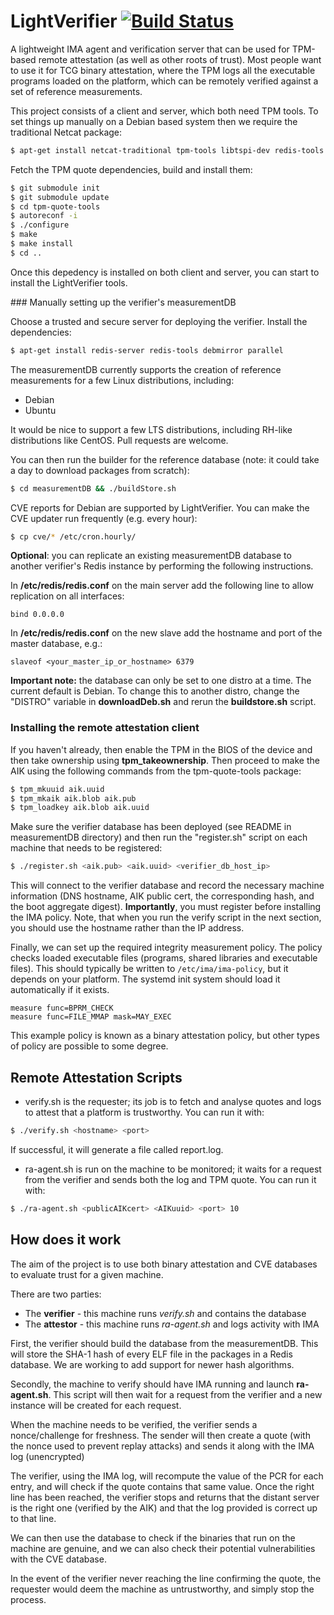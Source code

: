 # LightVerifier [![Build Status](https://travis-ci.org/adrianlshaw/LightVerifier.svg?branch=master)](https://travis-ci.org/adrianlshaw/LightVerifier)

A lightweight IMA agent and verification server that can be used for
TPM-based remote attestation (as well as other roots of trust).
Most people want to use it for TCG binary attestation, where the TPM logs
all the executable programs loaded on the platform, which can be remotely
verified against a set of reference measurements.

This project consists of a client and server, which both need TPM tools.
To set things up manually on a Debian based system then
we require the traditional Netcat package:

```bash
$ apt-get install netcat-traditional tpm-tools libtspi-dev redis-tools
```
Fetch the TPM quote dependencies, build and install them:

```bash
$ git submodule init
$ git submodule update
$ cd tpm-quote-tools
$ autoreconf -i
$ ./configure
$ make
$ make install
$ cd ..
```
Once this depedency is installed on both client and server, 
you can start to install the LightVerifier tools.

### Manually setting up the verifier's measurementDB

Choose a trusted and secure server for deploying the verifier. 
Install the dependencies:

```bash
$ apt-get install redis-server redis-tools debmirror parallel
```

The measurementDB currently supports the creation of reference 
measurements for a few Linux distributions, including:
* Debian
* Ubuntu 

It would be nice to support a few LTS distributions, including 
RH-like distributions like CentOS. Pull requests are welcome. 

You can then run the builder for the reference database
(note: it could take a day to download packages from scratch):
```bash
$ cd measurementDB && ./buildStore.sh
```

CVE reports for Debian are supported by LightVerifier. 
You can make the CVE updater run frequently (e.g. every hour):
```bash
$ cp cve/* /etc/cron.hourly/
```

**Optional**: you can replicate an existing measurementDB database to another
verifier's Redis instance by performing the following instructions.

In **/etc/redis/redis.conf** on the main server add the following line to allow
replication on all interfaces:
```
bind 0.0.0.0
```

In **/etc/redis/redis.conf** on the new slave add the hostname and port of the
master database, e.g.:

```
slaveof <your_master_ip_or_hostname> 6379
```

**Important note:** the database can only be set to one distro at a time.
The current default is Debian. To change this to another distro, change the
"DISTRO" variable in **downloadDeb.sh** and rerun the **buildstore.sh** script.

### Installing the remote attestation client

If you haven't already, then enable the TPM in the BIOS of the device
and then take ownership using **tpm_takeownership**.
Then proceed to make the AIK using the following commands from the
tpm-quote-tools package:

```bash
$ tpm_mkuuid aik.uuid
$ tpm_mkaik aik.blob aik.pub
$ tpm_loadkey aik.blob aik.uuid
```

Make sure the verifier database has been deployed (see README in measurementDB
  directory) and then run the "register.sh" script on each machine that
needs to be registered:

```bash
$ ./register.sh <aik.pub> <aik.uuid> <verifier_db_host_ip>
```
This will connect to the verifier database and record the necessary machine
information (DNS hostname, AIK public cert, the corresponding hash,
  and the boot aggregate digest).
**Importantly**, you must register before installing the IMA policy.
Note, that when you run the verify script in the next section, you should use
the hostname rather than the IP address.

Finally, we can set up the required integrity measurement policy.
The policy checks loaded executable files (programs,
shared libraries and executable files).
This should typically be written to ```/etc/ima/ima-policy```,
but it depends on your platform.
The systemd init system should load it automatically if it exists.

```
measure func=BPRM_CHECK
measure func=FILE_MMAP mask=MAY_EXEC
```
This example policy is known as a binary attestation policy, but 
other types of policy are possible to some degree.

## Remote Attestation Scripts
* verify.sh is the requester; its job is to fetch and analyse quotes and
logs to attest that a platform is trustworthy. You can run it with:
```bash
$ ./verify.sh <hostname> <port>
```
If successful, it will generate a file called report.log.

* ra-agent.sh is run on the machine to be monitored; 
it waits for a request from the verifier and sends both the log and TPM quote.
You can run it with:
```bash
$ ./ra-agent.sh <publicAIKcert> <AIKuuid> <port> 10
```

## How does it work
The aim of the project is to use both binary attestation and CVE databases to
evaluate trust for a given machine.

There are two parties:
* The **verifier** - this machine runs _verify.sh_ and contains the database
* The **attestor** - this machine runs _ra-agent.sh_ and logs activity with IMA

First, the verifier should build the database from the measurementDB.
This will store the SHA-1 hash of every ELF file in the
packages in a Redis database. We are working to add support 
for newer hash algorithms.

Secondly, the machine to verify should have IMA running and launch **ra-agent.sh**. 
This script will then wait for a request from the verifier and a new
instance will be created for each request.

When the machine needs to be verified, the verifier sends a nonce/challenge for freshness.
The sender will then create a quote (with the nonce used to prevent replay
attacks) and sends it along with the IMA log (unencrypted)

The verifier, using the IMA log, will recompute the value of the PCR for each
entry, and will check if the quote contains that same value. Once the right line
 has been reached, the verifier stops and returns that the distant server is the
  right one (verified by the AIK) and that the log provided is
   correct up to that line.

We can then use the database to check if the binaries that run on the machine
are genuine, and we can also check their potential vulnerabilities with the
CVE database.

In the event of the verifier never reaching the line confirming the quote,
the requester would deem the machine as untrustworthy,
and simply stop the process.

